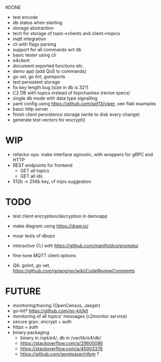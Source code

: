 
#DONE

* test encode
* db status when starting
* storage abstraction
* tech for storage of topic->clients and client->topics
* mqtt integration
* cli with flags parsing
* support for all commands wrt db
* basic tester using cli 
* e4client
* document exported functions etc.
* demo app (add QoS to commands)
* go vet, go lint, goimports
* test persistent storage
* fix key length bug (size in db is 32?)
* C2 DB with topics instead of topichashes (revise specs)
* single db mode with data type signalling
* yaml config using https://github.com/spf13/viper, see flaki examples
* basic http server
* finish client persistence storage (write to disk every change)
* generate test vectors for encrypt() 

# WIP

* refactor ops: make interface agnostic, with wrappers for gRPC and HTTP
* REST endpoints for frontend
    - GET all topics
    - GET all ids
* 512b -> 256b key, cf mjos suggestion

# TODO

* test client encryption/decryption in demoapp
* make diagram using https://draw.io/

* moar tests of dbops
* interactive CLI with https://github.com/manifoldco/promptui
* fine-tune MQTT client options

* QA: golint, go vet, https://github.com/golang/go/wiki/CodeReviewComments

# FUTURE

* monitoring/tracing (OpenCensus, Jaeger)
* go-kit? https://github.com/go-kit/kit
* monitoring of all topics' messages (c2monitor service)
* secure grpc: encrypt + auth
* https + auth
* binary packaging
    - binary in /opt/e4/, db in /var/lib/e4/db/
    - https://stackoverflow.com/a/29600086
    - https://stackoverflow.com/a/45003378
    - https://github.com/goreleaser/nfpm ?
